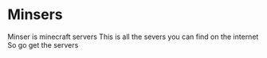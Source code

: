 # Minsers
Minser is minecraft servers
This is all the severs you can find on the internet
So go get the servers
